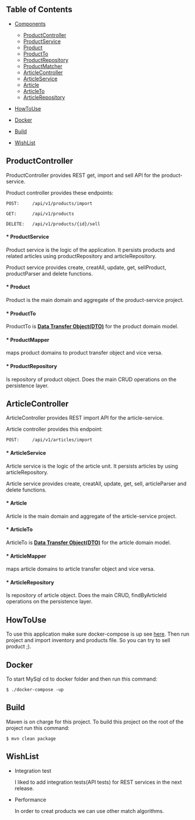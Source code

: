 ## Table of Contents

- [Components](#components)
    * [ProductController](#ProductController)
    * [ProductService](#ProductService)    
    * [Product](#Product)    
    * [ProductTo](#ProductTo)   
    * [ProductRepository](#ProductRepository)   
    * [ProductMatcher](#ProductMatcher)   
    * [ArticleController](#ArticleController)
    * [ArticleService](#ArticleService)    
    * [Article](#Article)    
    * [ArticleTo](#ArticleTo)        
    * [ArticleRepository](#ArticleRepository)        

- [HowToUse](#howtouse)    

- [Docker](#docker)

- [Build](#build)

- [WishList](#wishlist)

## ProductController

 ProductController provides REST get, import and sell API for the product-service.
 
 Product controller provides these endpoints:
    
    POST:     /api/v1/products/import
    
    GET:      /api/v1/products
    
    DELETE:   /api/v1/products/{id}/sell
    
#### * ProductService

Product service is the logic of the application. It persists products and related articles using productRepository and articleRepository.
    
Product service provides create, creatAll, update, get, sellProduct, productParser and delete functions.
    
#### * Product

  Product is the main domain and aggregate of the product-service project.

#### * ProductTo

  ProductTo is [**Data Transfer Object(DTO)**](https://en.wikipedia.org/wiki/Data_transfer_object) for the product domain model.

#### * ProductMapper

   maps product domains to product transfer object and vice versa.
   
#### * ProductRepository
    
   Is repository of product object. Does the main CRUD operations on the persistence layer.

## ArticleController

 ArticleController provides REST import API for the article-service.
 
 Article controller provides this endpoint:
    
    POST:     /api/v1/articles/import
    
#### * ArticleService

Article service is the logic of the article unit. It persists articles by using articleRepository.
    
Article service provides create, creatAll, update, get, sell, articleParser and delete functions.
    
#### * Article

  Article is the main domain and aggregate of the article-service project.

#### * ArticleTo

  ArticleTo is [**Data Transfer Object(DTO)**](https://en.wikipedia.org/wiki/Data_transfer_object) for the article domain model.

#### * ArticleMapper

   maps article domains to article transfer object and vice versa.
   
#### * ArticleRepository
    
   Is repository of article object. Does the main CRUD, findByArticleId operations on the persistence layer.


## HowToUse

To use this application make sure docker-compose is up see [here](#docker). Then run project and import inventory and products file. So you can try to sell product ;).
        
## Docker 

To start MySql cd to docker folder and then run this command: 

    $ ./docker-compose -up

    
## Build 

Maven is on charge for this project.
To build this project on the root of the project run this command:

    $ mvn clean package
    
## WishList

* Integration test

    I liked to add integration tests(API tests) for REST services in the next release.

* Performance 
    
    In order to creat products we can use other match algorithms. 

